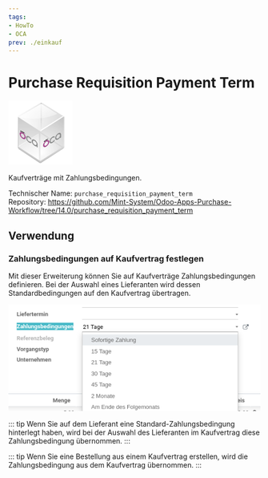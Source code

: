 ```yaml
---
tags:
- HowTo
- OCA
prev: ./einkauf
---
```

# Purchase Requisition Payment Term
![icon_oca_app](assets/icon_oca_app.png)

Kaufverträge mit Zahlungsbedingungen.

Technischer Name: `purchase_requisition_payment_term`\
Repository: <https://github.com/Mint-System/Odoo-Apps-Purchase-Workflow/tree/14.0/purchase_requisition_payment_term>

## Verwendung

### Zahlungsbedingungen auf Kaufvertrag festlegen

Mit dieser Erweiterung können Sie auf Kaufverträge Zahlungsbedingungen definieren. Bei der Auswahl eines Lieferanten wird dessen Standardbedingungen auf den Kaufvertrag übertragen. 

![](assets/Purchase%20Requisition%20Payment%20Term.png)

::: tip
Wenn Sie auf dem Lieferant eine Standard-Zahlungsbedingung hinterlegt haben, wird bei der Auswahl des Lieferanten im Kaufvertrag diese Zahlungsbedingung übernommen.
:::

::: tip
Wenn Sie eine Bestellung aus einem Kaufvertrag erstellen, wird die Zahlungsbedingung aus dem Kaufvertrag übernommen.
:::